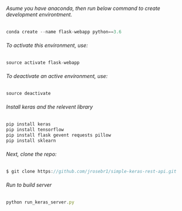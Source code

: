 ###### Asume you have anaconda, then run below command to create development environtment.
```javascript
conda create --name flask-webapp python==3.6
```

###### To activate this environment, use:
```javascript
source activate flask-webapp
```
###### To deactivate an active environment, use:
```javascript
source deactivate
```
###### Install keras and the relevent library
```javascript
pip install keras
pip install tensorflow
pip install flask gevent requests pillow
pip install sklearn
```
###### Next, clone the repo:
```javascript
$ git clone https://github.com/jrosebr1/simple-keras-rest-api.git
```

###### Run to build server
```javascript
python run_keras_server.py
```
